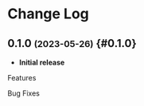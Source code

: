 # Change Log

## 0.1.0 <small>(2023-05-26)</small> {#0.1.0}

- **Initial release**

Features

Bug Fixes
